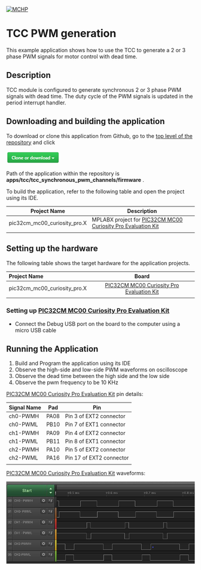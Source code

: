 [![MCHP](https://www.microchip.com/ResourcePackages/Microchip/assets/dist/images/logo.png)](https://www.microchip.com)

# TCC PWM generation

This example application shows how to use the TCC to generate a 2 or 3 phase PWM signals for motor control with dead time.

## Description

TCC module is configured to generate synchronous 2 or 3 phase PWM signals with dead time. The duty cycle of the PWM signals is updated in the period interrupt handler.

## Downloading and building the application

To download or clone this application from Github, go to the [top level of the repository](https://github.com/Microchip-MPLAB-Harmony/csp_apps_pic32cm_mc00) and click

![clone](../../../docs/images/clone.png)

Path of the application within the repository is **apps/tcc/tcc_synchronous_pwm_channels/firmware** .

To build the application, refer to the following table and open the project using its IDE.

| Project Name      | Description                                    |
| ----------------- | ---------------------------------------------- |
| pic32cm_mc00_curiosity_pro.X | MPLABX project for [PIC32CM MC00 Curiosity Pro Evaluation Kit](https://www.microchip.com/developmenttools/ProductDetails/) |
|||

## Setting up the hardware

The following table shows the target hardware for the application projects.

| Project Name| Board|
|:---------|:---------:|
| pic32cm_mc00_curiosity_pro.X | [PIC32CM MC00 Curiosity Pro Evaluation Kit](https://www.microchip.com/developmenttools/ProductDetails/)
|||

### Setting up [PIC32CM MC00 Curiosity Pro Evaluation Kit](https://www.microchip.com/developmenttools/ProductDetails/)

- Connect the Debug USB port on the board to the computer using a micro USB cable

## Running the Application

1. Build and Program the application using its IDE
2. Observe the high-side and low-side PWM waveforms on oscilloscope
3. Observe the dead time between the high side and the low side
4. Observe the pwm frequency to be 10 KHz

[PIC32CM MC00 Curiosity Pro Evaluation Kit](https://www.microchip.com/developmenttools/ProductDetails/) pin details:

|Signal Name| Pad   | Pin |
|-----------|-------|-----|
| ch0-PWMH  | PA08  | Pin 3 of EXT2 connector |
| ch0-PWML  | PB10  | Pin 7 of EXT1 connector |
| ch1-PWMH  | PA09  | Pin 4 of EXT2 connector |
| ch1-PWML  | PB11  | Pin 8 of EXT1 connector |
| ch2-PWMH  | PA10  | Pin 5 of EXT2 connector |
| ch2-PWML  | PA16  | Pin 17 of EXT2 connector |
||||

[PIC32CM MC00 Curiosity Pro Evaluation Kit](https://www.microchip.com/developmenttools/ProductDetails/) waveforms:

  ![output](images/output_tcc_synchronous_pwm_channels.png)

